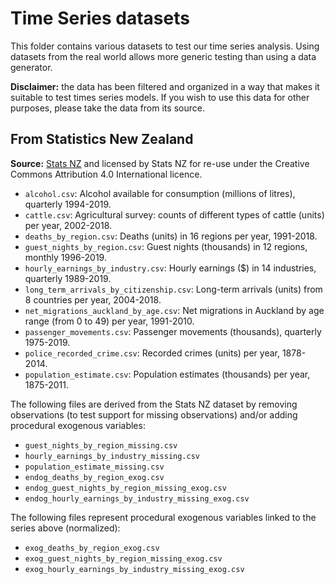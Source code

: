 # Time Series datasets

This folder contains various datasets to test our time series analysis. Using datasets from the real world allows more generic testing than using a data generator.

**Disclaimer:** the data has been filtered and organized in a way that makes it suitable to test times series models. If you wish to use this data for other purposes, please take the data from its source.

## From Statistics New Zealand

**Source:** [Stats NZ](http://archive.stats.govt.nz/infoshare/) and licensed by Stats NZ for re-use under the Creative Commons Attribution 4.0 International licence.

- `alcohol.csv`: Alcohol available for consumption (millions of litres), quarterly 1994-2019.
- `cattle.csv`: Agricultural survey: counts of different types of cattle (units) per year, 2002-2018.
- `deaths_by_region.csv`: Deaths (units) in 16 regions per year, 1991-2018.
- `guest_nights_by_region.csv`: Guest nights (thousands) in 12 regions, monthly 1996-2019.
- `hourly_earnings_by_industry.csv`: Hourly earnings ($) in 14 industries, quarterly 1989-2019.
- `long_term_arrivals_by_citizenship.csv`: Long-term arrivals (units) from 8 countries per year, 2004-2018.
- `net_migrations_auckland_by_age.csv`: Net migrations in Auckland by age range (from 0 to 49) per year, 1991-2010.
- `passenger_movements.csv`: Passenger movements (thousands), quarterly 1975-2019.
- `police_recorded_crime.csv`: Recorded crimes (units) per year, 1878-2014.
- `population_estimate.csv`: Population estimates (thousands) per year, 1875-2011.

The following files are derived from the Stats NZ dataset by removing observations (to test support for missing observations) and/or adding procedural exogenous variables:
- `guest_nights_by_region_missing.csv`
- `hourly_earnings_by_industry_missing.csv`
- `population_estimate_missing.csv`
- `endog_deaths_by_region_exog.csv`
- `endog_guest_nights_by_region_missing_exog.csv`
- `endog_hourly_earnings_by_industry_missing_exog.csv`

The following files represent procedural exogenous variables linked to the series above (normalized):
- `exog_deaths_by_region_exog.csv`
- `exog_guest_nights_by_region_missing_exog.csv`
- `exog_hourly_earnings_by_industry_missing_exog.csv`
